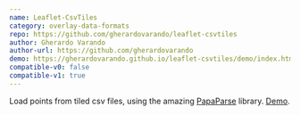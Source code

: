 ```yaml
---
name: Leaflet-CsvTiles
category: overlay-data-formats
repo: https://github.com/gherardovarando/leaflet-csvtiles
author: Gherardo Varando
author-url: https://github.com/gherardovarando
demo: https://gherardovarando.github.io/leaflet-csvtiles/demo/index.html
compatible-v0: false
compatible-v1: true
---
```


Load points from tiled csv files, using the amazing <a href="http://papaparse.com/">PapaParse</a> library. <a href="https://gherardovarando.github.io/leaflet-csvtiles/demo/index.html">Demo</a>.
